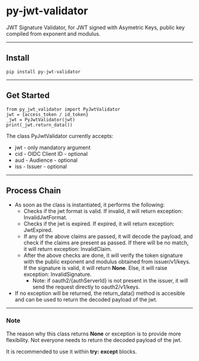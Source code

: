 # py-jwt-validator
 
JWT Signature Validator, for JWT signed with Asymetric Keys, public key compiled from exponent and modulus.

----------------

## Install
```
pip install py-jwt-validator
```

----------------

## Get Started
```
from py_jwt_validator import PyJwtValidator
jwt = {access_token / id_token}
_jwt = PyJwtValidator(jwt)
print(_jwt.return_data())
```

The class PyJwtValidator currently accepts:
* jwt - only mandatory argument
* cid - OIDC Client ID - optional
* aud - Audience - optional
* iss - Issuer - optional

----------------

## Process Chain
* As soon as the class is instantiated, it performs the following:
    * Checks if the jwt format is valid. If invalid, it will return exception: InvalidJwtFormat.
    * Checks if the jwt is expired. If expired, it will return exception: JwtExpired.
    * If any of the above claims are passed, it will decode the payload, and check if the claims are present as passed. If there will be no match, it will return exception: InvalidClaim.
    * After the above checks are done, it will verify the token signature with the public exponent and modulus obtained from issuer/v1/keys. If the signature is valid, it will return **None**. Else, it will raise exception: InvalidSignature.
        * Note: if oauth2/{authServerId} is not present in the issuer, it will send the request directly to oauth2/v1/keys.
* If no exception will be returned, the return_data() method is accesible and can be used to return the decoded payload of the jwt. 

----------------

### Note

The reason why this class returns **None** or exception is to provide more flexibility. Not everyone needs to return the decoded payload of the jwt. 

It is recommended to use it within **try:** **except** blocks. 

